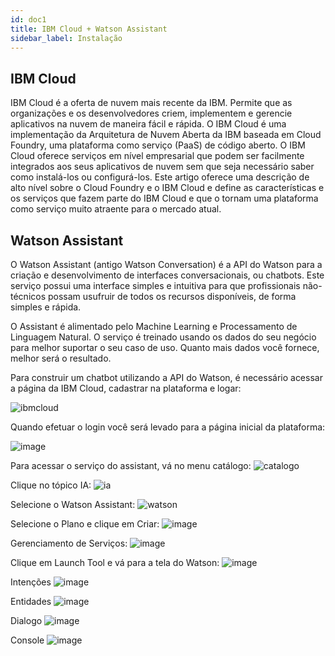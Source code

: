 ```yaml
---
id: doc1
title: IBM Cloud + Watson Assistant
sidebar_label: Instalação
---
```


## IBM Cloud

IBM Cloud é a oferta de nuvem mais recente da IBM. Permite que as organizações e os desenvolvedores criem, implementem e gerencie aplicativos na nuvem de maneira fácil e rápida. O IBM Cloud é uma implementação da Arquitetura de Nuvem Aberta da IBM baseada em Cloud Foundry, uma plataforma como serviço (PaaS) de código aberto. O IBM Cloud oferece serviços em nível empresarial que podem ser facilmente integrados aos seus aplicativos de nuvem sem que seja necessário saber como instalá-los ou configurá-los. Este artigo oferece uma descrição de alto nível sobre o Cloud Foundry e o IBM Cloud e define as características e os serviços que fazem parte do IBM Cloud e que o tornam uma plataforma como serviço muito atraente para o mercado atual.

## Watson Assistant

O Watson Assistant (antigo Watson Conversation) é a API do Watson para a criação e desenvolvimento de interfaces conversacionais, ou chatbots. Este serviço possui uma interface simples e intuitiva para que profissionais não-técnicos possam usufruir de todos os recursos disponíveis, de forma simples e rápida.

O Assistant é alimentado pelo Machine Learning e Processamento de Linguagem Natural. O serviço é treinado usando os dados do seu negócio para melhor suportar o seu caso de uso. Quanto mais dados você fornece, melhor será o resultado.

Para construir um chatbot utilizando a API do Watson, é necessário acessar a página da IBM Cloud, cadastrar na plataforma e logar:

![ibmcloud](https://user-images.githubusercontent.com/30981427/58377479-ffae3500-7f57-11e9-8070-2b2ef23efaba.png)

Quando efetuar o login você será levado para a página inicial da plataforma: 

![image](https://user-images.githubusercontent.com/30981427/58472887-aabc1b80-811d-11e9-9304-73f97e5bc6f9.png)

Para acessar o serviço do assistant, vá no menu catálogo:
![catalogo](https://user-images.githubusercontent.com/30981427/58473055-0e464900-811e-11e9-91ec-e0ef37f24440.png)

Clique no tópico IA:
![ia](https://user-images.githubusercontent.com/30981427/58473104-30d86200-811e-11e9-87b2-879327af6285.png)

Selecione o Watson Assistant:
![watson](https://user-images.githubusercontent.com/30981427/58473150-4a79a980-811e-11e9-9759-17b1fb2bd3b4.png)

Selecione o Plano e clique em Criar:
![image](https://user-images.githubusercontent.com/30981427/58473181-59f8f280-811e-11e9-8a15-bec977fcd326.png)

Gerenciamento de Serviços:
![image](https://user-images.githubusercontent.com/30981427/58473220-7006b300-811e-11e9-8b22-8d547c417213.png)

Clique em Launch Tool e vá para a tela do Watson:
![image](https://user-images.githubusercontent.com/30981427/58473322-ae03d700-811e-11e9-96a6-4ba9c6e2ee11.png)

Intenções
![image](https://user-images.githubusercontent.com/30981427/58473364-c96ee200-811e-11e9-97ef-78cf03358f6c.png)

Entidades
![image](https://user-images.githubusercontent.com/30981427/58473396-dbe91b80-811e-11e9-9258-586896e84374.png)

Dialogo
![image](https://user-images.githubusercontent.com/30981427/58473423-edcabe80-811e-11e9-8d33-02196d072ecd.png)

Console
![image](https://user-images.githubusercontent.com/30981427/58473446-fde29e00-811e-11e9-8c14-b1f3cbcc1afa.png)




